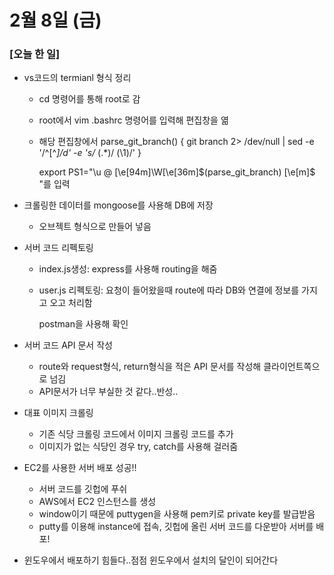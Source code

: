 # 2월 8일 (금)

### [오늘 한 일]

- vs코드의 termianl 형식 정리

  - cd 명령어를 통해 root로 감

  - root에서 vim .bashrc 명령어를 입력해 편집창을 엶

  - 해당 편집창에서 parse_git_branch() {
      git branch 2> /dev/null | sed -e '/^[^*]/d' -e 's/* \(.*\)/ (\1)/'
    }

    export PS1="\u @ \[\e[94m\]\W\[\e[36m\]\$(parse_git_branch) \[\e[m\]$ "를 입력

- 크롤링한 데이터를 mongoose를 사용해 DB에 저장

  - 오브젝트 형식으로 만들어 넣음

- 서버 코드 리펙토링

  - index.js생성: express를 사용해 routing을 해줌

  - user.js 리펙토링: 요청이 들어왔을때 route에 따라 DB와 연결에 정보를 가지고 오고 처리함

    postman을 사용해 확인

- 서버 코드 API 문서 작성

  - route와 request형식, return형식을 적은 API 문서를 작성해 클라이언트쪽으로 넘김
  - API문서가 너무 부실한 것 같다..반성..

- 대표 이미지 크롤링

  - 기존 식당 크롤링 코드에서 이미지 크롤링 코드를 추가
  - 이미지가 없는 식당인 경우 try, catch를 사용해 걸러줌

- EC2를 사용한 서버 배포 성공!!

  - 서버 코드를 깃헙에 푸쉬
  - AWS에서 EC2 인스턴스를 생성
  - window이기 때문에 puttygen을 사용해 pem키로 private key를 발급받음
  - putty를 이용해 instance에 접속, 깃헙에 올린 서버 코드를 다운받아 서버를 배포!



- 윈도우에서 배포하기 힘들다..점점 윈도우에서 설치의 달인이 되어간다